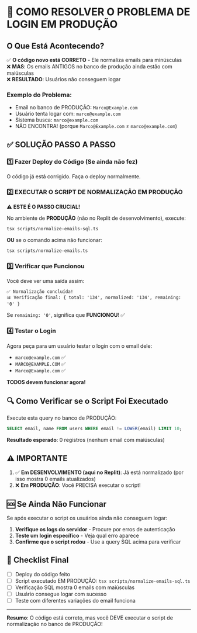 # 🚨 COMO RESOLVER O PROBLEMA DE LOGIN EM PRODUÇÃO

## O Que Está Acontecendo?

✅ **O código novo está CORRETO** - Ele normaliza emails para minúsculas  
❌ **MAS**: Os emails ANTIGOS no banco de produção ainda estão com maiúsculas  
❌ **RESULTADO**: Usuários não conseguem logar

### Exemplo do Problema:
- Email no banco de PRODUÇÃO: `Marco@Example.com`  
- Usuário tenta logar com: `marco@example.com`  
- Sistema busca: `marco@example.com`  
- NÃO ENCONTRA! (porque `Marco@Example.com` ≠ `marco@example.com`)

## ✅ SOLUÇÃO PASSO A PASSO

### 1️⃣ Fazer Deploy do Código (Se ainda não fez)

O código já está corrigido. Faça o deploy normalmente.

### 2️⃣ EXECUTAR O SCRIPT DE NORMALIZAÇÃO EM PRODUÇÃO

⚠️ **ESTE É O PASSO CRUCIAL!**

No ambiente de **PRODUÇÃO** (não no Replit de desenvolvimento), execute:

```bash
tsx scripts/normalize-emails-sql.ts
```

**OU** se o comando acima não funcionar:

```bash
tsx scripts/normalize-emails.ts
```

### 3️⃣ Verificar que Funcionou

Você deve ver uma saída assim:

```
✅ Normalização concluída!
📊 Verificação final: { total: '134', normalized: '134', remaining: '0' }
```

Se `remaining: '0'`, significa que **FUNCIONOU**! ✅

### 4️⃣ Testar o Login

Agora peça para um usuário testar o login com o email dele:
- `marco@example.com` ✅
- `MARCO@EXAMPLE.COM` ✅  
- `Marco@Example.com` ✅

**TODOS devem funcionar agora!**

## 🔍 Como Verificar se o Script Foi Executado

Execute esta query no banco de PRODUÇÃO:

```sql
SELECT email, name FROM users WHERE email != LOWER(email) LIMIT 10;
```

**Resultado esperado**: 0 registros (nenhum email com maiúsculas)

## ⚠️ IMPORTANTE

1. ✅ **Em DESENVOLVIMENTO (aqui no Replit)**: Já está normalizado (por isso mostra 0 emails atualizados)
2. ❌ **Em PRODUÇÃO**: Você PRECISA executar o script!

## 🆘 Se Ainda Não Funcionar

Se após executar o script os usuários ainda não conseguem logar:

1. **Verifique os logs do servidor** - Procure por erros de autenticação
2. **Teste um login específico** - Veja qual erro aparece
3. **Confirme que o script rodou** - Use a query SQL acima para verificar

## 📝 Checklist Final

- [ ] Deploy do código feito
- [ ] Script executado EM PRODUÇÃO: `tsx scripts/normalize-emails-sql.ts`
- [ ] Verificação SQL mostra 0 emails com maiúsculas
- [ ] Usuário consegue logar com sucesso
- [ ] Teste com diferentes variações do email funciona

---

**Resumo**: O código está correto, mas você DEVE executar o script de normalização no banco de PRODUÇÃO!
